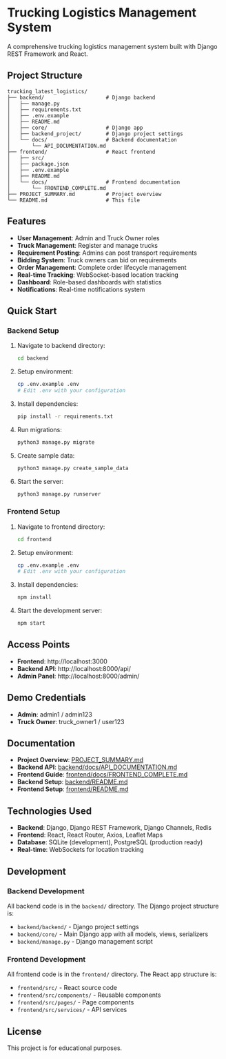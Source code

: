 # Trucking Logistics Management System

A comprehensive trucking logistics management system built with Django REST Framework and React.

## Project Structure

```
trucking_latest_logistics/
├── backend/                    # Django backend
│   ├── manage.py
│   ├── requirements.txt
│   ├── .env.example
│   ├── README.md
│   ├── core/                   # Django app
│   ├── backend_project/        # Django project settings
│   └── docs/                   # Backend documentation
│       └── API_DOCUMENTATION.md
├── frontend/                   # React frontend
│   ├── src/
│   ├── package.json
│   ├── .env.example
│   ├── README.md
│   └── docs/                   # Frontend documentation
│       └── FRONTEND_COMPLETE.md
├── PROJECT_SUMMARY.md          # Project overview
└── README.md                   # This file
```

## Features

- **User Management**: Admin and Truck Owner roles
- **Truck Management**: Register and manage trucks
- **Requirement Posting**: Admins can post transport requirements
- **Bidding System**: Truck owners can bid on requirements
- **Order Management**: Complete order lifecycle management
- **Real-time Tracking**: WebSocket-based location tracking
- **Dashboard**: Role-based dashboards with statistics
- **Notifications**: Real-time notifications system

## Quick Start

### Backend Setup

1. Navigate to backend directory:
   ```bash
   cd backend
   ```

2. Setup environment:
   ```bash
   cp .env.example .env
   # Edit .env with your configuration
   ```

3. Install dependencies:
   ```bash
   pip install -r requirements.txt
   ```

4. Run migrations:
   ```bash
   python3 manage.py migrate
   ```

5. Create sample data:
   ```bash
   python3 manage.py create_sample_data
   ```

6. Start the server:
   ```bash
   python3 manage.py runserver
   ```

### Frontend Setup

1. Navigate to frontend directory:
   ```bash
   cd frontend
   ```

2. Setup environment:
   ```bash
   cp .env.example .env
   # Edit .env with your configuration
   ```

3. Install dependencies:
   ```bash
   npm install
   ```

4. Start the development server:
   ```bash
   npm start
   ```

## Access Points

- **Frontend**: http://localhost:3000
- **Backend API**: http://localhost:8000/api/
- **Admin Panel**: http://localhost:8000/admin/

## Demo Credentials

- **Admin**: admin1 / admin123
- **Truck Owner**: truck_owner1 / user123

## Documentation

- **Project Overview**: [PROJECT_SUMMARY.md](PROJECT_SUMMARY.md)
- **Backend API**: [backend/docs/API_DOCUMENTATION.md](backend/docs/API_DOCUMENTATION.md)
- **Frontend Guide**: [frontend/docs/FRONTEND_COMPLETE.md](frontend/docs/FRONTEND_COMPLETE.md)
- **Backend Setup**: [backend/README.md](backend/README.md)
- **Frontend Setup**: [frontend/README.md](frontend/README.md)

## Technologies Used

- **Backend**: Django, Django REST Framework, Django Channels, Redis
- **Frontend**: React, React Router, Axios, Leaflet Maps
- **Database**: SQLite (development), PostgreSQL (production ready)
- **Real-time**: WebSockets for location tracking

## Development

### Backend Development

All backend code is in the `backend/` directory. The Django project structure is:

- `backend/backend/` - Django project settings
- `backend/core/` - Main Django app with all models, views, serializers
- `backend/manage.py` - Django management script

### Frontend Development

All frontend code is in the `frontend/` directory. The React app structure is:

- `frontend/src/` - React source code
- `frontend/src/components/` - Reusable components
- `frontend/src/pages/` - Page components
- `frontend/src/services/` - API services

## License

This project is for educational purposes.
